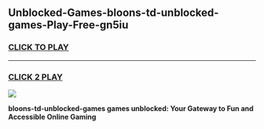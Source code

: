 
## Unblocked-Games-bloons-td-unblocked-games-Play-Free-gn5iu
<h3>
<a href="https://premium76.site?title=bloons-td-unblocked-games&ref=18A1">CLICK TO PLAY</a></h3>
<hr>

<h3>
<a href="https://premium76.site?title=bloons-td-unblocked-games&ref=18A1">CLICK 2 PLAY</a>
  
</h3>

<a href="https://premium76.site?title=bloons-td-unblocked-games&ref=18A1"><img src="https://clearcache.store/games.png"></a>


**bloons-td-unblocked-games games unblocked: Your Gateway to Fun and Accessible Online Gaming**
